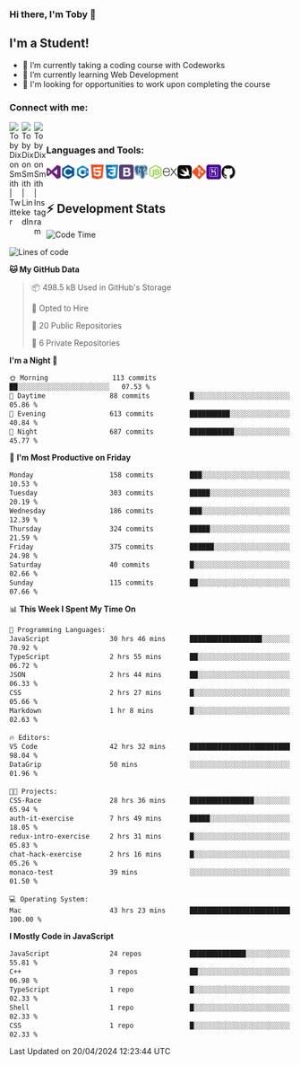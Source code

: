 ### Hi there, I'm Toby 👋

## I'm a Student!
- 🔭 I’m currently taking a coding course with Codeworks
- 🌱 I’m currently learning Web Development
- 💬 I'm looking for opportunities to work upon completing the course

### Connect with me:

[<img align="left" alt="Toby Dixon Smith | Twitter" width="22px" src="https://cdn.jsdelivr.net/npm/simple-icons@v3/icons/twitter.svg" />][twitter]
[<img align="left" alt="Toby Dixon Smith | LinkedIn" width="22px" src="https://cdn.jsdelivr.net/npm/simple-icons@v3/icons/linkedin.svg" />][linkedin]
[<img align="left" alt="Toby Dixon Smith | Instagram" width="22px" src="https://cdn.jsdelivr.net/npm/simple-icons@v3/icons/instagram.svg" />][instagram]

[twitter]: https://twitter.com/TobyDixonSmith1
[instagram]: https://www.instagram.com/toby_ds1/
[linkedin]: https://www.linkedin.com/in/toby-dixon-smith-4734331a3/

<br />

### Languages and Tools:

<img align="left" alt="Visual Studio Code" title="Visual Studio Code" width="26px" src="logos/visualstudio.png" />
<img align="left" alt="C" title="C" width="26px" src="logos/c.png" />
<img align="left" alt="C++" title="C++" width="26px" src="logos/c-plus.png" />
<img align="left" alt="HTML5" title="HTML 5" width="26px" src="logos/html.png" />
<img align="left" alt="CSS3" title="CSS 3" width="26px" src="logos/css3.png" />
<img align="left" alt="BootStrap" title="BootStrap" width="26px" src="logos/bootstrap.png" />
<img align="left" alt="PostgresSQL" title="PostgresSPQ" width="26px" src="logos/postgresql.png" />
<img align="left" alt="Node JS" title="Node JS" width="26px" src="logos/node-js.png" />
<img align="left" alt="Express" title="Express" width="26px" src="logos/express.png" />
<img align="left" alt="Swift" title="Swift" width="26px" src="logos/swift.png" />
<img align="left" alt="Git" title="Git" width="26px" src="logos/git.png" />
<img align="left" alt="Heroku" title="Heroku" width="26px" src="logos/heroku.png" />
<img align="left" alt="GitHub" title="GitHub" width="26px" src="logos/github.png" />
<br />
<br />

## :zap: Development Stats

<!--START_SECTION:waka-->
![Code Time](http://img.shields.io/badge/Code%20Time-441%20hrs%2029%20mins-blue)

![Lines of code](https://img.shields.io/badge/From%20Hello%20World%20I%27ve%20Written-1.6%20million%20lines%20of%20code-blue)

**🐱 My GitHub Data** 

> 📦 498.5 kB Used in GitHub's Storage 
 > 
> 💼 Opted to Hire
 > 
> 📜 20 Public Repositories 
 > 
> 🔑 6 Private Repositories 
 > 
**I'm a Night 🦉** 

```text
🌞 Morning                113 commits         ██░░░░░░░░░░░░░░░░░░░░░░░   07.53 % 
🌆 Daytime                88 commits          █░░░░░░░░░░░░░░░░░░░░░░░░   05.86 % 
🌃 Evening                613 commits         ██████████░░░░░░░░░░░░░░░   40.84 % 
🌙 Night                  687 commits         ███████████░░░░░░░░░░░░░░   45.77 % 
```
📅 **I'm Most Productive on Friday** 

```text
Monday                   158 commits         ███░░░░░░░░░░░░░░░░░░░░░░   10.53 % 
Tuesday                  303 commits         █████░░░░░░░░░░░░░░░░░░░░   20.19 % 
Wednesday                186 commits         ███░░░░░░░░░░░░░░░░░░░░░░   12.39 % 
Thursday                 324 commits         █████░░░░░░░░░░░░░░░░░░░░   21.59 % 
Friday                   375 commits         ██████░░░░░░░░░░░░░░░░░░░   24.98 % 
Saturday                 40 commits          █░░░░░░░░░░░░░░░░░░░░░░░░   02.66 % 
Sunday                   115 commits         ██░░░░░░░░░░░░░░░░░░░░░░░   07.66 % 
```


📊 **This Week I Spent My Time On** 

```text
💬 Programming Languages: 
JavaScript               30 hrs 46 mins      ██████████████████░░░░░░░   70.92 % 
TypeScript               2 hrs 55 mins       ██░░░░░░░░░░░░░░░░░░░░░░░   06.72 % 
JSON                     2 hrs 44 mins       ██░░░░░░░░░░░░░░░░░░░░░░░   06.33 % 
CSS                      2 hrs 27 mins       █░░░░░░░░░░░░░░░░░░░░░░░░   05.66 % 
Markdown                 1 hr 8 mins         █░░░░░░░░░░░░░░░░░░░░░░░░   02.63 % 

🔥 Editors: 
VS Code                  42 hrs 32 mins      █████████████████████████   98.04 % 
DataGrip                 50 mins             ░░░░░░░░░░░░░░░░░░░░░░░░░   01.96 % 

🐱‍💻 Projects: 
CSS-Race                 28 hrs 36 mins      ████████████████░░░░░░░░░   65.94 % 
auth-it-exercise         7 hrs 49 mins       █████░░░░░░░░░░░░░░░░░░░░   18.05 % 
redux-intro-exercise     2 hrs 31 mins       █░░░░░░░░░░░░░░░░░░░░░░░░   05.83 % 
chat-hack-exercise       2 hrs 16 mins       █░░░░░░░░░░░░░░░░░░░░░░░░   05.26 % 
monaco-test              39 mins             ░░░░░░░░░░░░░░░░░░░░░░░░░   01.50 % 

💻 Operating System: 
Mac                      43 hrs 23 mins      █████████████████████████   100.00 % 
```

**I Mostly Code in JavaScript** 

```text
JavaScript               24 repos            ██████████████░░░░░░░░░░░   55.81 % 
C++                      3 repos             ██░░░░░░░░░░░░░░░░░░░░░░░   06.98 % 
TypeScript               1 repo              █░░░░░░░░░░░░░░░░░░░░░░░░   02.33 % 
Shell                    1 repo              █░░░░░░░░░░░░░░░░░░░░░░░░   02.33 % 
CSS                      1 repo              █░░░░░░░░░░░░░░░░░░░░░░░░   02.33 % 
```




 Last Updated on 20/04/2024 12:23:44 UTC
<!--END_SECTION:waka-->
